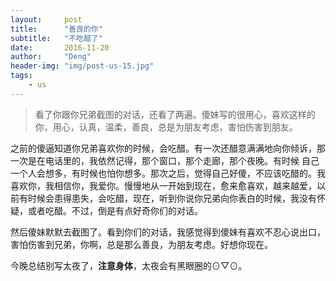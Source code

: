 ```yaml
---
layout:     post
title:      "善良的你"
subtitle:   "不吃醋了"
date:       2016-11-20
author:     "Deng"
header-img: "img/post-us-15.jpg"
tags:
    - us
---
```

>看了你跟你兄弟截图的对话，还看了两遍。傻妹写的很用心，喜欢这样的你，用心，认真，温柔，善良，总是为朋友考虑，害怕伤害到朋友。

之前的傻逼知道你兄弟喜欢你的时候，会吃醋。有一次还醋意满满地向你倾诉，那一次是在电话里的，我依然记得，那个窗口，那个走廊，那个夜晚。有时候 自己一个人会想多，有时候也怕你想多。那次之后，觉得自己好傻，不应该吃醋的。我喜欢你，我相信你，我爱你。慢慢地从一开始到现在，愈来愈喜欢，越来越爱，以前有时候会患得患失，会吃醋，现在，听到你说你兄弟向你表白的时候，我没有怀疑，或者吃醋。不过，倒是有点好奇你们的对话。

然后傻妹默默去截图了。看到你们的对话，我感觉得到傻妹有喜欢不忍心说出口，害怕伤害到兄弟，你啊，总是那么善良，为朋友考虑。好想你现在。

今晚总结别写太夜了，**注意身体**，太夜会有黑眼圈的⊙▽⊙。
